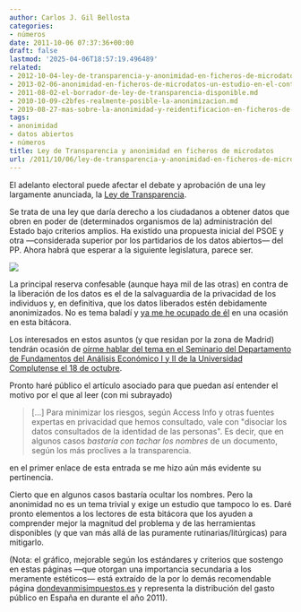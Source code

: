 ```yaml
---
author: Carlos J. Gil Bellosta
categories:
- números
date: 2011-10-06 07:37:36+00:00
draft: false
lastmod: '2025-04-06T18:57:19.496489'
related:
- 2012-10-04-ley-de-transparencia-y-anonimidad-en-ficheros-de-microdatos-ii.md
- 2013-02-06-anonimidad-en-ficheros-de-microdatos-un-estudio-en-el-contexto-espanol.md
- 2011-08-02-el-borrador-de-ley-de-transparencia-disponible.md
- 2010-10-09-c2bfes-realmente-posible-la-anonimizacion.md
- 2019-08-27-mas-sobre-la-anonimidad-y-reidentificacion-en-ficheros-de-microdatos.md
tags:
- anonimidad
- datos abiertos
- números
title: Ley de Transparencia y anonimidad en ficheros de microdatos
url: /2011/10/06/ley-de-transparencia-y-anonimidad-en-ficheros-de-microdatos/
---
```


El adelanto electoral puede afectar el debate y aprobación de una ley largamente anunciada, la [Ley de Transparencia](http://periodismohumano.com/sociedad/la-ley-de-las-respuestas-se-queda-en-incognita.html).

Se trata de una ley que daría derecho a los ciudadanos a obtener datos que obren en poder de (determinados organismos de la) administración del Estado bajo criterios amplios. Ha existido una propuesta inicial del PSOE y otra —considerada superior por los partidarios de los datos abiertos— del PP. Ahora habrá que esperar a la siguiente legislatura, parece ser.


[![](/wp-uploads/2011/09/distribucion_gasto_publico.png#center)
](/wp-uploads/2011/09/distribucion_gasto_publico.png#center)


La principal reserva confesable (aunque haya mil de las otras) en contra de la liberación de los datos es el de la salvaguardia de la privacidad de los individuos y, en definitiva, que los datos liberados estén debidamente anonimizados. No es tema baladí y [ya me he ocupado de él](http://www.datanalytics.com/2011/09/22/anonimidad-y-cantidad-de-informacion/) en una ocasión en esta bitácora.

Los interesados en estos asuntos (y que residan por la zona de Madrid) tendrán ocasión de [oírme hablar del tema en el Seminario del Departamento de Fundamentos del Análisis Económico I y II de la Universidad Complutense el 18 de octubre](http://www.ucm.es/info/icae/seminario/).

Pronto haré público el artículo asociado para que puedan así entender el motivo por el que al leer (con mi subrayado)


> [...] Para minimizar los riesgos, según Access Info y otras fuentes expertas en privacidad que hemos consultado, vale con "disociar los datos consultados de la identidad de las personas". Es decir, que en algunos casos _bastaría con tachar los nombres_ de un documento, según los más proclives a la transparencia.


en el primer enlace de esta entrada se me hizo aún más evidente su pertinencia.

Cierto que en algunos casos bastaría ocultar los nombres. Pero la anonimidad no es un tema trivial y exige un estudio que tampoco lo es. Daré pronto elementos a los lectores de esta bitácora que los ayuden a comprender mejor la magnitud del problema y de las herramientas disponibles (y que van más allá de las puramente rutinarias/litúrgicas) para mitigarlo.

(Nota: el gráfico, mejorable según los estándares y criterios que sostengo en estas páginas —que otorgan una importancia secundaria a los meramente estéticos— está extraído de la por lo demás recomendable página [dondevanmisimpuestos.es](http://dondevanmisimpuestos.es) y representa la distribución del gasto público en España en durante el año 2011).
